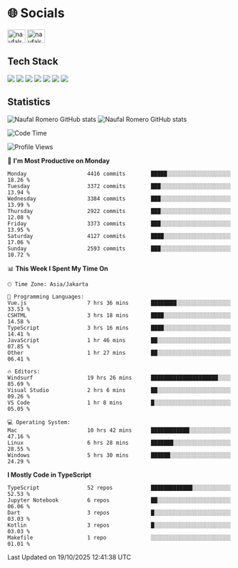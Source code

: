 <h1 align="">🌐 Socials</h1>
<p align="left">
<a href="https://linkedin.com/in/naufal-romero-putra-pratama-9ab816177/" target="blank"><img align="center" src="https://raw.githubusercontent.com/rahuldkjain/github-profile-readme-generator/master/src/images/icons/Social/linked-in-alt.svg" alt="naufalromero" height="30" width="40" /></a>
<a href="https://instagram.com/naufalromero" target="blank"><img align="center" src="https://raw.githubusercontent.com/rahuldkjain/github-profile-readme-generator/master/src/images/icons/Social/instagram.svg" alt="naufalromero" height="30" width="40" /></a>
</p>


<h2 align="">Tech Stack</h2>
<div align="">
  <img src="https://img.shields.io/badge/next.js-000000?style=for-the-badge&logo=nextdotjs&logoColor=white"/>
 <img src="https://img.shields.io/badge/typescript-%23007ACC.svg?style=for-the-badge&logo=typescript&logoColor=white"/>
 <img src="https://img.shields.io/badge/react-%2320232a.svg?style=for-the-badge&logo=react&logoColor=%2361DAFB"/>
 <img src="https://img.shields.io/badge/tailwindcss-%2338B2AC.svg?style=for-the-badge&logo=tailwind-css&logoColor=white"/>
 <img src="https://img.shields.io/badge/Prisma-3982CE?style=for-the-badge&logo=Prisma&logoColor=white"/>
 <img src="https://img.shields.io/badge/javascript-%23323330.svg?style=for-the-badge&logo=javascript&logoColor=%23F7DF1E"/>
 <img src="https://img.shields.io/badge/java-%23ED8B00.svg?style=for-the-badge&logo=openjdk&logoColor=white"/>
</div>


<h2 align="">Statistics</h2>
<div align="">
<img src="https://github-readme-stats-xi-nine-74.vercel.app/api?username=romves&show_icons=true&theme=tokyonight&include_all_commits=true&count_private=true" alt="Naufal Romero GitHub stats"/>
<img src="https://github-readme-stats-xi-nine-74.vercel.app/api/top-langs/?username=romves&theme=tokyonight&hide_border=false&include_all_commits=true&count_private=true&layout=compact" alt="Naufal Romero GitHub stats"/>
</div>

<!--START_SECTION:waka-->
![Code Time](http://img.shields.io/badge/Code%20Time-3%2C006%20hrs%2015%20mins-blue)

![Profile Views](http://img.shields.io/badge/Profile%20Views-0-blue)

📅 **I'm Most Productive on Monday** 

```text
Monday                   4416 commits        █████░░░░░░░░░░░░░░░░░░░░   18.26 % 
Tuesday                  3372 commits        ███░░░░░░░░░░░░░░░░░░░░░░   13.94 % 
Wednesday                3384 commits        ███░░░░░░░░░░░░░░░░░░░░░░   13.99 % 
Thursday                 2922 commits        ███░░░░░░░░░░░░░░░░░░░░░░   12.08 % 
Friday                   3373 commits        ███░░░░░░░░░░░░░░░░░░░░░░   13.95 % 
Saturday                 4127 commits        ████░░░░░░░░░░░░░░░░░░░░░   17.06 % 
Sunday                   2593 commits        ███░░░░░░░░░░░░░░░░░░░░░░   10.72 % 
```


📊 **This Week I Spent My Time On** 

```text
🕑︎ Time Zone: Asia/Jakarta

💬 Programming Languages: 
Vue.js                   7 hrs 36 mins       ████████░░░░░░░░░░░░░░░░░   33.53 % 
CSHTML                   3 hrs 18 mins       ████░░░░░░░░░░░░░░░░░░░░░   14.58 % 
TypeScript               3 hrs 16 mins       ████░░░░░░░░░░░░░░░░░░░░░   14.41 % 
JavaScript               1 hr 46 mins        ██░░░░░░░░░░░░░░░░░░░░░░░   07.85 % 
Other                    1 hr 27 mins        ██░░░░░░░░░░░░░░░░░░░░░░░   06.41 % 

🔥 Editors: 
Windsurf                 19 hrs 26 mins      █████████████████████░░░░   85.69 % 
Visual Studio            2 hrs 6 mins        ██░░░░░░░░░░░░░░░░░░░░░░░   09.26 % 
VS Code                  1 hr 8 mins         █░░░░░░░░░░░░░░░░░░░░░░░░   05.05 % 

💻 Operating System: 
Mac                      10 hrs 42 mins      ████████████░░░░░░░░░░░░░   47.16 % 
Linux                    6 hrs 28 mins       ███████░░░░░░░░░░░░░░░░░░   28.55 % 
Windows                  5 hrs 30 mins       ██████░░░░░░░░░░░░░░░░░░░   24.29 % 
```

**I Mostly Code in TypeScript** 

```text
TypeScript               52 repos            █████████████░░░░░░░░░░░░   52.53 % 
Jupyter Notebook         6 repos             ██░░░░░░░░░░░░░░░░░░░░░░░   06.06 % 
Dart                     3 repos             █░░░░░░░░░░░░░░░░░░░░░░░░   03.03 % 
Kotlin                   3 repos             █░░░░░░░░░░░░░░░░░░░░░░░░   03.03 % 
Makefile                 1 repo              ░░░░░░░░░░░░░░░░░░░░░░░░░   01.01 % 
```




 Last Updated on 19/10/2025 12:41:38 UTC
<!--END_SECTION:waka-->
